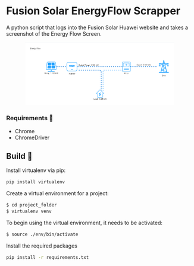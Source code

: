 # Fusion Solar EnergyFlow Scrapper

A python script that logs into the Fusion Solar Huawei website and takes a screenshot of the Energy Flow Screen.

<div style="text-align:center">
<img src="painel.png" alt="Energy Flow Screenshot" width="400"/>
</div>

### Requirements 🧱

- Chrome
- ChromeDriver

## Build 🚀

Install virtualenv via pip:
```bash
pip install virtualenv
```
Create a virtual environment for a project:
```bash
$ cd project_folder
$ virtualenv venv
```
To begin using the virtual environment, it needs to be activated:
```bash
$ source ./env/bin/activate
```
Install the required packages
```bash
pip install -r requirements.txt
```
